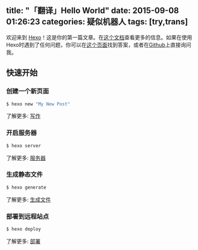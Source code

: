 title: "「翻译」Hello World"
date: 2015-09-08 01:26:23
categories: 疑似机器人
tags: [try,trans]
---
  欢迎来到 [Hexo](https://hexo.io)！这是你的第一篇文章。在[这个文档](//hexo.io/docs/)查看更多的信息。如果在使用Hexo时遇到了任何问题，你可以在[这个页面](//hexo.io/docs/troubleshooting.html)找到答案，或者在[Github](https://github.com/hexojs/hexo/issues)上直接询问我。
  <!--more-->
## 快速开始
### 创建一个新页面
``` bash
$ hexo new "My New Post"
```

了解更多: [写作](//hexo.io/docs/writing.html)

### 开启服务器

``` bash
$ hexo server
```

了解更多: [服务器](//hexo.io/docs/server.html)

### 生成静态文件

``` bash
$ hexo generate
```

了解更多: [生成文件](//hexo.io/docs/generating.html)

### 部署到远程站点

``` bash
$ hexo deploy
```

了解更多: [部署](//hexo.io/docs/deployment.html)

